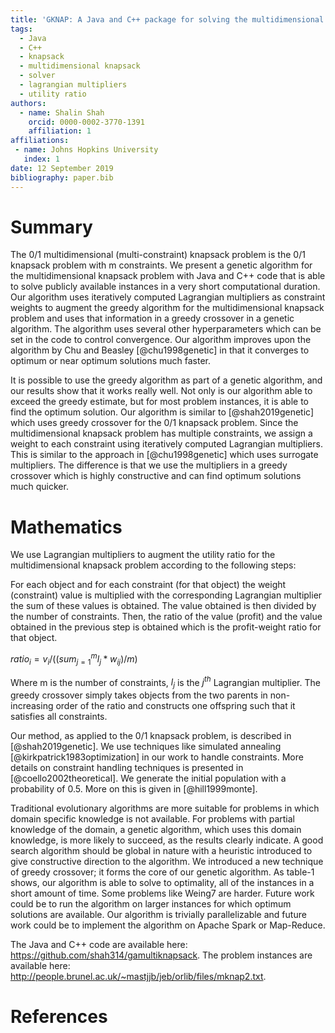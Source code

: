 ```yaml
---
title: 'GKNAP: A Java and C++ package for solving the multidimensional knapsack problem'
tags:
  - Java
  - C++
  - knapsack
  - multidimensional knapsack
  - solver
  - lagrangian multipliers
  - utility ratio
authors:
  - name: Shalin Shah
    orcid: 0000-0002-3770-1391
    affiliation: 1
affiliations:
 - name: Johns Hopkins University
   index: 1
date: 12 September 2019
bibliography: paper.bib
---
```


# Summary
The 0/1 multidimensional (multi-constraint) knapsack problem is the 0/1 knapsack problem with m constraints. We present a genetic algorithm for the multidimensional knapsack problem with Java and C++ code that is able to solve publicly available instances in a very short computational duration. Our algorithm uses iteratively computed Lagrangian multipliers as constraint weights to augment the greedy algorithm for the multidimensional knapsack problem and uses that information in a greedy crossover in a genetic algorithm. The algorithm uses several other hyperparameters which can be set in the code to control convergence. Our algorithm improves upon the algorithm by Chu and Beasley [@chu1998genetic] in that it converges to optimum or near optimum solutions much faster.

It is possible to use the greedy algorithm as part of a genetic algorithm, and our results show that it works really well. Not only is our algorithm able to exceed the greedy estimate, but for most problem instances, it is able to find the optimum solution. Our algorithm is similar to [@shah2019genetic] which uses greedy crossover for the 0/1 knapsack problem. Since the multidimensional knapsack problem has multiple constraints, we assign a weight to each constraint using iteratively computed Lagrangian multipliers. This is similar to the approach in [@chu1998genetic] which uses surrogate multipliers. The difference is that we use the multipliers in a greedy crossover which is highly constructive and can find optimum solutions much quicker.

# Mathematics
We use Lagrangian multipliers to augment the utility ratio for the multidimensional knapsack problem according to the following steps:

For each object and for each constraint (for that object) the weight (constraint) value is multiplied with the corresponding Lagrangian multiplier the sum of these values is obtained. The value obtained is then divided by the number of constraints. Then, the ratio of the value (profit) and the value obtained in the previous step is obtained which is the profit-weight ratio for that object.

$ratio_i = v_i / ((sum_{j=1}^{m} l_j * w_{ij}) / m)$

Where m is the number of constraints, $l_j$ is the $j^{th}$ Lagrangian multiplier. The greedy crossover simply takes objects from the two parents in non-increasing order of the ratio and constructs one offspring such that it satisfies all constraints.

Our method, as applied to the 0/1 knapsack problem, is described in [@shah2019genetic]. We use techniques like simulated annealing [@kirkpatrick1983optimization] in our work to handle constraints. More details on constraint handling techniques is presented in [@coello2002theoretical]. We generate the initial population with a probability of 0.5. More on this is given in [@hill1999monte].

Traditional evolutionary algorithms are more suitable for problems in which domain specific knowledge is not available. For problems with partial knowledge of the domain, a genetic algorithm, which uses this domain knowledge, is more likely to succeed, as the results clearly indicate. A good search algorithm should be global in nature with a heuristic introduced to give constructive direction to the algorithm. We introduced a new technique of greedy crossover; it forms the core of our genetic algorithm. As table-1 shows, our algorithm is able to solve to optimality, all of the instances in a short amount of time. Some problems like Weing7 are harder. Future work could be to run the algorithm on larger instances for which optimum solutions are available. Our algorithm is trivially parallelizable and future work could be to implement the algorithm on Apache Spark or Map-Reduce.

The Java and C++ code are available here: <https://github.com/shah314/gamultiknapsack>. The problem instances are available here: <http://people.brunel.ac.uk/~mastjjb/jeb/orlib/files/mknap2.txt>.

# References
